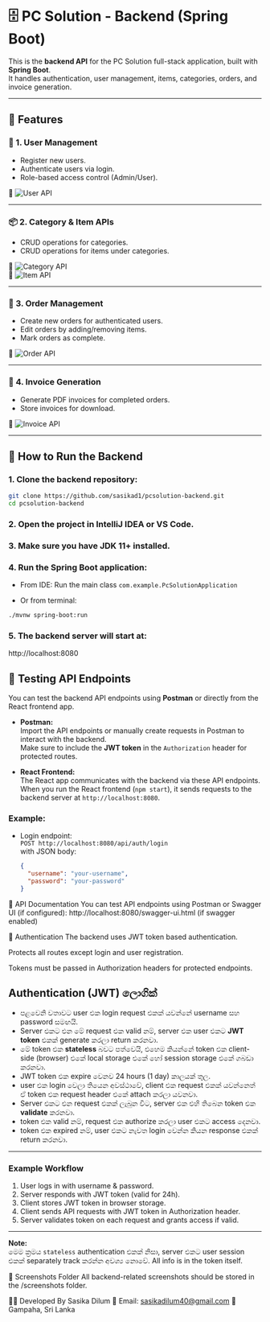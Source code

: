# 🗄️ PC Solution - Backend (Spring Boot)

This is the **backend API** for the PC Solution full-stack application, built with **Spring Boot**.  
It handles authentication, user management, items, categories, orders, and invoice generation.

---

## 🔗 Features

### 🔐 1. User Management
- Register new users.
- Authenticate users via login.
- Role-based access control (Admin/User).

📸 ![User API](screenshots/backend-user-api.png)

---

### 📦 2. Category & Item APIs
- CRUD operations for categories.
- CRUD operations for items under categories.

📸 ![Category API](screenshots/backend-category-api.png)  
📸 ![Item API](screenshots/backend-item-api.png)

---

### 🛒 3. Order Management
- Create new orders for authenticated users.
- Edit orders by adding/removing items.
- Mark orders as complete.

📸 ![Order API](screenshots/backend-order-api.png)

---

### 📄 4. Invoice Generation
- Generate PDF invoices for completed orders.
- Store invoices for download.

📸 ![Invoice API](screenshots/backend-invoice-api.png)

---

## 🚀 How to Run the Backend

### 1. Clone the backend repository:

```bash
git clone https://github.com/sasikad1/pcsolution-backend.git
cd pcsolution-backend
```

### 2. Open the project in **IntelliJ IDEA** or **VS Code**.

### 3. Make sure you have **JDK 11+** installed.

### 4. Run the Spring Boot application:

- From IDE: Run the main class `com.example.PcSolutionApplication`

- Or from terminal:

```bash
./mvnw spring-boot:run
```
### 5. The backend server will start at:
http://localhost:8080

## 🧪 Testing API Endpoints

You can test the backend API endpoints using **Postman** or directly from the React frontend app.

- **Postman:**  
  Import the API endpoints or manually create requests in Postman to interact with the backend.  
  Make sure to include the **JWT token** in the `Authorization` header for protected routes.

- **React Frontend:**  
  The React app communicates with the backend via these API endpoints.  
  When you run the React frontend (`npm start`), it sends requests to the backend server at `http://localhost:8080`.  

### Example:

- Login endpoint:  
  `POST http://localhost:8080/api/auth/login`  
  with JSON body:
  ```json
  {
    "username": "your-username",
    "password": "your-password"
  }


🔗 API Documentation
You can test API endpoints using Postman or Swagger UI (if configured):
http://localhost:8080/swagger-ui.html (if swagger enabled)

🔐 Authentication
The backend uses JWT token based authentication.

Protects all routes except login and user registration.

Tokens must be passed in Authorization headers for protected endpoints.

## Authentication (JWT) ලොගික්

- පළවෙනි වතාවට user එක login request එකක් යවන්නේ username සහ password සමඟයි.
- Server එකට එන මේ request එක valid නම්, server එක user එකට **JWT token** එකක් generate කරලා return කරනවා.
- මේ token එක **stateless** බවට පත්වෙයි, එහෙම කියන්නේ token එක client-side (browser) එකේ local storage එකේ හෝ session storage එකේ ගබඩා කරනවා.
- JWT token එක expire වෙනව 24 hours (1 day) කාලයක් තුල.
- user එක login වෙලා තියෙන අවස්ථාවේ, client එක request එකක් යවන්නෙත් ඒ token එක request header එකේ attach කරලා යවනවා.
- Server එකට එන request එකක් ලැබුන විට, server එක එහි තිබෙන token එක **validate** කරනවා.
- token එක valid නම්, request එක authorize කරලා user එකට access දෙනවා.
- token එක expired නම්, user එකට නැවත login වෙන්න කියන response එකක් return කරනවා.

---

### Example Workflow

1. User logs in with username & password.
2. Server responds with JWT token (valid for 24h).
3. Client stores JWT token in browser storage.
4. Client sends API requests with JWT token in Authorization header.
5. Server validates token on each request and grants access if valid.

---

**Note:**  
මෙම ක්‍රමය `stateless` authentication එකක් නිසා, server එකට user session එකක් separately track කරන්න අවශ්‍ය නොවේ. All info is in the token itself.


📁 Screenshots Folder
All backend-related screenshots should be stored in the /screenshots folder.

👨‍💻 Developed By
Sasika Dilum
📧 Email: sasikadilum40@gmail.com
📍 Gampaha, Sri Lanka


